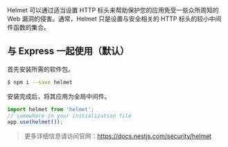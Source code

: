 Helmet 可以通过适当设置 HTTP 标头来帮助保护您的应用免受一些众所周知的 Web 漏洞的侵害。通常，Helmet 只是设置与安全相关的 HTTP 标头的较小中间件函数的集合。



## 与 Express 一起使用（默认）

首先安装所需的软件包。

```bash
$ npm i --save helmet
```

安装完成后，将其应用为全局中间件。

```typescript
import helmet from 'helmet';
// somewhere in your initialization file
app.use(helmet());
```



> 更多详细信息请访问官网：https://docs.nestjs.com/security/helmet